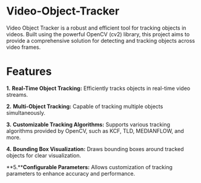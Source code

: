 # Video-Object-Tracker
Video Object Tracker is a robust and efficient tool for tracking objects in videos. Built using the powerful OpenCV (cv2) library, this project aims to provide a comprehensive solution for detecting and tracking objects across video frames.

# Features
**1.** **Real-Time Object Tracking:** Efficiently tracks objects in real-time video streams.

**2.** **Multi-Object Tracking:** Capable of tracking multiple objects simultaneously.

**3.** **Customizable Tracking Algorithms:** Supports various tracking algorithms provided by OpenCV, such as KCF, TLD, MEDIANFLOW, and more.

**4.** **Bounding Box Visualization:** Draws bounding boxes around tracked objects for clear visualization.

**5.****Configurable Parameters:** Allows customization of tracking parameters to enhance accuracy and performance.
